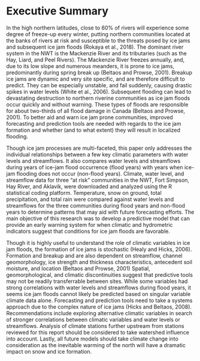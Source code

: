 ---
---

# Executive Summary

In the high northern latitudes, close to 60% of rivers will experience some degree of freeze-up every winter, putting northern communities located at the banks of rivers at risk and susceptible to the threats posed by ice jams and subsequent ice jam floods (Rokaya et al., 2018). The dominant river system in the NWT is the Mackenzie River and its tributaries (such as the Hay, Liard, and Peel Rivers). The Mackenzie River freezes annually, and, due to its low slope and numerous meanders, it is prone to ice jams, predominantly during spring break up (Beltaos and Prowse, 2001). Breakup ice jams are dynamic and very site specific, and are therefore difficult to predict. They can be especially unstable, and fail suddenly, causing drastic spikes in water levels (White et al., 2006). Subsequent flooding can lead to devastating destruction to northern riverine communities as ice jam floods occur quickly and without warning. These types of floods are responsible for about two-thirds of all flood damage in Canada (Beltaos and Prowse, 2001). To better aid and warn ice jam prone communities, improved forecasting and prediction tools are needed with regards to the ice jam formation and whether (and to what extent) they will result in localized flooding.

Though ice jam processes are multi-faceted, this paper only addresses the individual relationships between a few key climatic parameters with water levels and streamflows. It also compares water levels and streamflows during years of ice-jam flood occurrence (flood years) with years when ice-jam flooding does not occur (non-flood years). Climate, water level, and streamflow data for three “at risk” communities in the NWT, Fort Simpson, Hay River, and Aklavik, were downloaded and analyzed using the R statistical coding platform. Temperature, snow on ground, total precipitation, and total rain were compared against water levels and streamflows for the three communities during flood years and non-flood years to determine patterns that may aid with future forecasting efforts. The main objective of this research was to develop a predictive model that can provide an early warning system for when climatic and hydrometric indicators suggest that conditions for ice jam floods are favorable.

Though it is highly useful to understand the role of climatic variables in ice jam floods, the formation of ice jams is stochastic (Healy and Hicks, 2006). Formation and breakup and are also dependent on streamflow, channel geomorphology, ice strength and thickness characteristics, antecedent soil moisture, and location (Beltaos and Prowse, 2001) Spatial, geomorphological, and climatic discontinuities suggest that predictive tools may not be readily transferrable between sites. While some variables had strong correlations with water levels and streamflows during flood years, it seems ice jam floods cannot likely be predicted based on singular variable climate data alone. Forecasting and prediction tools need to take a systems approach due to the complex nature of ice jams (Hicks and Beltaos, 2008). Recommendations include exploring alternative climatic variables in search of stronger correlations between climatic variables and water levels or streamflows. Analysis of climate stations further upstream from stations reviewed for this report should be considered to take watershed influence into account. Lastly, all future models should take climate change into consideration as the inevitable warming of the north will have a dramatic impact on snow and ice formation.
